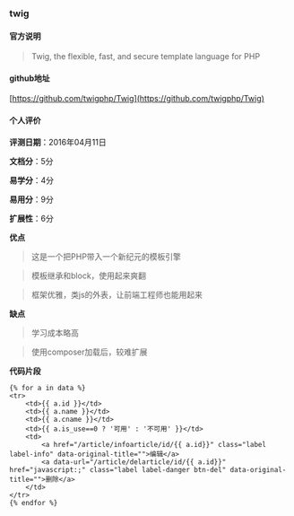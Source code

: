 ### twig
#### 官方说明
> Twig, the flexible, fast, and secure template language for PHP

#### github地址
[https://github.com/twigphp/Twig](https://github.com/twigphp/Twig)

#### 个人评价

**评测日期**：2016年04月11日

**文档分**：5分

**易学分**：4分

**易用分**：9分

**扩展性**：6分

**优点**

> 这是一个把PHP带入一个新纪元的模板引擎

> 模板继承和block，使用起来爽翻

> 框架优雅，类js的外表，让前端工程师也能用起来

**缺点**

> 学习成本略高

> 使用composer加载后，较难扩展

**代码片段**

	{% for a in data %}
    <tr>
        <td>{{ a.id }}</td>
        <td>{{ a.name }}</td>
        <td>{{ a.cname }}</td>
        <td>{{ a.is_use==0 ? '可用' : '不可用' }}</td>
        <td>
            <a href="/article/infoarticle/id/{{ a.id}}" class="label label-info" data-original-title="">编辑</a>
            <a data-url="/article/delarticle/id/{{ a.id}}" href="javascript:;" class="label label-danger btn-del" data-original-title="">删除</a>
        </td>
    </tr>
    {% endfor %}
